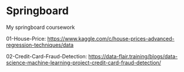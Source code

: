 # Springboard
My springboard coursework


01-House-Price: https://www.kaggle.com/c/house-prices-advanced-regression-techniques/data

02-Credit-Card-Fraud-Detection: https://data-flair.training/blogs/data-science-machine-learning-project-credit-card-fraud-detection/



	
